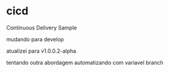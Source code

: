 # cicd
Continuous Delivery Sample

mudando para develop

atualizei para v1.0.0.2-alpha

tentando outra abordagem
automatizando com variavel branch

